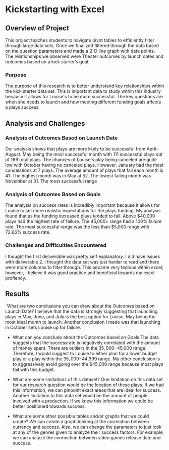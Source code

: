 # Kickstarting with Excel


## Overview of Project
This project teaches students to navigate pivot tables to efficiently filter through large data sets. Once we finalized filtered through the data based on the question parameters and made a 2-D line graph with data points. The relationships we observed were Theater outcomes by launch dates and outcomes based on a kick starter’s goal.

### Purpose
The purpose of this research is to better understand key relationships within the  kick starter data set. This is important data to study within this industry because it allows for Louise's to be more successful. The key questions are when she needs to launch and  how meeting different funding goals affects a plays success. 

## Analysis and Challenges


### Analysis of Outcomes Based on Launch Date

Our analysis shows  that plays are more likely to be successful from April-August. May being  the most successful month with 111 successful plays out of 166 total plays. The chances of Louise's play being canceled are quite low with October having no canceled plays. However, January had the most cancelations at 7 plays. The average amount of plays that fail each month is 41. The highest month was in May at 52. The lowest failing month was November at 31. The most successful range 

### Analysis  of Outcomes Based on Goals
The analysis on success rates is incredibly important because it allows for Louise to set more realistic expectations for the plays funding. My analysis found that as the funding increased plays tended to fail. Above $40,000 plays had the highest rate of failure. The 45,000+ range had a 100% failure rate. The most successful range was the less than $5,000 range with 72.66% success rate.  

### Challenges and Difficulties Encountered
I thought the first deliverable was pretty self explanatory.  I did have  issues  with deliverable 2. I thought the data set was just harder to read and there were more columns to filter through. This became very tedious within excel; however, I believe it was good practice and beneficial towards my excel profiency.

## Results

-What are two conclusions you can draw about the Outcomes based on Launch Date?
I believe that the data is strongly suggesting that launching plays in May, June, and July is the best option for Louise. May being the most ideal month to launch. Another conclusion I made was that launching in October sets Louise up for failure. 

- What can you conclude about the Outcomes based on Goals
The data suggests that the successrate is negatively correlated with the amount of money spent. There are outliers in the $35,000-$45,000 range. Therefore, I would suggest to Louise to either plan for a lower budget play or a play within the $35,000-$44,999 range. My other conclusion is to aggressively avoid going over the $45,000 range because most plays fail with this budget. 

- What are some limitations of this dataset?
One limitation on this data set for our research question would be the location of these plays. If we had this information, we can pinpoint exact areas that are ideal for success. Another limitation to this data set would be the amount of people involved with a production. If we knew this information we could be better positioned towards success. 
- What are some other possible tables and/or graphs that we could create?
We can create a graph looking at the correlation between currency and success. Also, we can change the paramaters to just look at any of the genres given to analyze their success factors. For example, we can analyze the connection between video games release date and success. 
